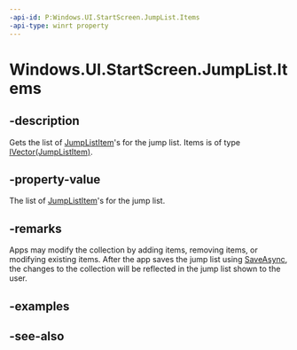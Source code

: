 ```yaml
---
-api-id: P:Windows.UI.StartScreen.JumpList.Items
-api-type: winrt property
---
```


<!-- Property syntax
public Windows.Foundation.Collections.IVector<Windows.UI.StartScreen.JumpListItem> Items { get; }
-->

# Windows.UI.StartScreen.JumpList.Items

## -description
Gets the list of [JumpListItem](jumplistitem.md)'s for the jump list.  Items is of type [IVector(JumpListItem)](../windows.foundation.collections/ivector_1.md).

## -property-value
The list of [JumpListItem](jumplistitem.md)'s for the jump list.

## -remarks
Apps may modify the collection by adding items, removing items, or modifying existing items. After the app saves the jump list using [SaveAsync](jumplist_saveasync_2143735121.md), the changes to the collection will be reflected in the jump list shown to the user.

## -examples

## -see-also

